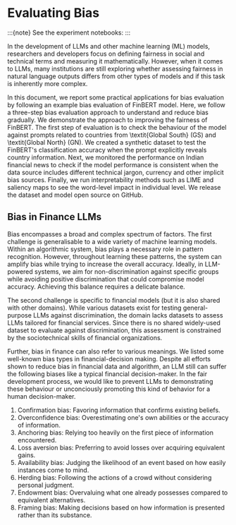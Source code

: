# Evaluating Bias

:::{note}
See the experiment notebooks:
:::

In the development of LLMs and other machine learning (ML) models, researchers and developers focus on defining fairness in social and technical terms and measuring it mathematically. However, when it comes to LLMs, many institutions are still exploring whether assessing fairness in natural language outputs differs from other types of models and if this task is inherently more complex. 

In this document, we report some practical applications for bias evaluation by following an example bias evaluation of FinBERT model. Here, we follow a three-step bias evaluation approach to understand and reduce bias gradually. We demonstrate the approach to improving the fairness of FinBERT. The first step of evaluation is to check the behaviour of the model against prompts related to countries from \textit{Global South} (GS) and \textit{Global North} (GN). We created a synthetic dataset to test the FinBERT's classification accuracy when the prompt explicitly reveals country information. Next, we monitored the performance on Indian financial news to check if the model performance is consistent when the data source includes different technical jargon, currency and other implicit bias sources.  Finally, we run interpretability methods such as LIME and saliency maps to see the word-level impact in individual level. We release the dataset and model open source on GitHub. 

## Bias in Finance LLMs

Bias encompasses a broad and complex spectrum of factors. The first challenge is generalisable to a wide variety of machine learning models. Within an algorithmic system, bias plays a necessary role in pattern recognition. However, throughout learning these patterns, the system can amplify bias while trying to increase the overall accuracy. Ideally, in LLM-powered systems, we aim for non-discrimination against specific groups while avoiding positive discrimination that could compromise model accuracy. Achieving this balance requires a delicate balance.

The second challenge is specific to financial models (but it is also shared with other domains). While various datasets exist for testing general-purpose LLMs against discrimination, the domain lacks datasets to assess LLMs tailored for financial services. Since there is no shared widely-used dataset to evaluate against discrimination, this assessment is constrained by the sociotechnical skills of financial organizations.

Further, bias in finance can also refer to various meanings. We listed some well-known bias types in financial-decision making. Despite all efforts shown to reduce bias in financial data and algorithm, an LLM still can suffer the following biases like a typical financial decision-maker. In the fair development process, we would like to prevent LLMs to demonstrating these behaviour or unconciously promoting this kind of behavior for a human decision-maker.

1. Confirmation bias: Favoring information that confirms existing beliefs.
2. Overconfidence bias: Overestimating one's own abilities or the accuracy of information.
3. Anchoring bias: Relying too heavily on the first piece of information encountered.
4. Loss aversion bias: Preferring to avoid losses over acquiring equivalent gains.
5. Availability bias: Judging the likelihood of an event based on how easily instances come to mind.
6. Herding bias: Following the actions of a crowd without considering personal judgment.
7. Endowment bias: Overvaluing what one already possesses compared to equivalent alternatives.
8. Framing bias: Making decisions based on how information is presented rather than its substance.